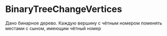 # BinaryTreeChangeVertices
Дано бинарное дерево. Каждую вершину с чётным номером поменять местами с сыном, имеющим чётный номер
